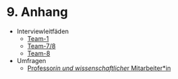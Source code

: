 # 9. Anhang

* Interviewleitfäden
  * [Team-1](anhang/interviewleitfaden/Team-1_Projektleiter-InnoHub.md)
  * [Team-7/8](anhang/interviewleitfaden/Team-7-8_Firma-Hans-Berg.md)
  * [Team-8](anhang/interviewleitfaden/Team-8_Striko.md)  
* Umfragen
  * [Professor*in und wissenschaftliche*r Mitarbeiter*in](anhang/umfragen/prof-ma.md)
